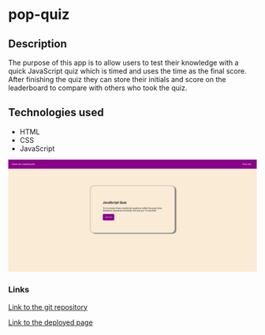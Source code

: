 # pop-quiz

## Description

The purpose of this app is to allow users to test their knowledge with a quick JavaScript quiz which is timed and uses the time as the final score. After finishing the quiz they can store their initials and score on the leaderboard to compare with others who took the quiz.

## Technologies used
* HTML
* CSS
* JavaScript

![image of deployed webpage](./assets/images/PopQuizSS.png)

### Links

[Link to the git repository](https://github.com/Alex-Soucy/pop-quiz)

[Link to the deployed page](https://alex-soucy.github.io/pop-quiz/)
